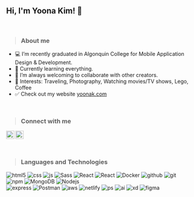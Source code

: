 ## Hi, I'm Yoona Kim! 👋

<br/>

> ### About me
- 💻 I’m recently graduated in Algonquin College for Mobile Application Design & Development.  
- 🌱 Currently learning everything. 
- 👯 I’m always welcoming to collaborate with other creators. 
- 💬 Interests: Traveling, Photography, Watching movies/TV shows, Lego, Coffee 
- ✅ Check out my website <a href="https://itsyoona.netlify.app">yoonak.com</a>

<br/>

> ### Connect with me
<p>
  <a href="mailto:itsyoona.dev@gmail.com">
    <img align="left" alt="Yoona's Github" width="22px" src="https://cdn.jsdelivr.net/npm/simple-icons@v3/icons/gmail.svg" />
  </a>
  <a href="https://www.linkedin.com/in/itsyoona/">
    <img align="left" alt="Yoona's Linkdein" width="22px" src="https://cdn.jsdelivr.net/npm/simple-icons@v3/icons/linkedin.svg" />
  </a>
<!--   <a href="https://instagram.com/__yoonak/">
    <img align="left" alt="Yoona's Instagram" width="22px" src="https://cdn.jsdelivr.net/npm/simple-icons@v3/icons/instagram.svg" />
  </a> -->
<!--   <a href="https://www.facebook.com/imyoonak/">
    <img align="left" alt="Yoona's Facebook" width="22px" src="https://cdn.jsdelivr.net/npm/simple-icons@v3/icons/facebook.svg" />
  </a> -->
</p>

<br/>
<br/>
<br/>

> ### Languages and Technologies
<p>
  <img alt="html5" src="https://img.shields.io/badge/-HTML5-E34F26?style=flat-square&logo=html5&logoColor=white" />
  <img alt="css" src="https://img.shields.io/badge/-CSS3-2965f1?style=flat-square&logo=css3&logoColor=ffffff" />
  <img alt="js" src="https://img.shields.io/badge/-JavaScript-F0DB4F?style=flat-square&logo=javascript&logoColor=ffffff" />
  <img alt="Sass" src="https://img.shields.io/badge/-Sass-CC6699?style=flat-square&logo=sass&logoColor=white" />
  <img alt="React" src="https://img.shields.io/badge/-React-45b8d8?style=flat-square&logo=react&logoColor=white" />
   <img alt="React" src="https://img.shields.io/badge/-ReactNative-45b8e8?style=flat-square&logo=react&logoColor=white" />
  <img alt="Docker" src="https://img.shields.io/badge/-Docker-46a2f1?style=flat-square&logo=docker&logoColor=white" />
  <img alt="github" src="https://img.shields.io/badge/-GitHub-211F1F?style=flat-square&logo=github&logoColor=ffffff" />
  <img alt="git" src="https://img.shields.io/badge/-Git-F05032?style=flat-square&logo=git&logoColor=white" />
  <img alt="npm" src="https://img.shields.io/badge/-NPM-CB3837?style=flat-square&logo=npm&logoColor=white" />
  <img alt="MongoDB" src="https://img.shields.io/badge/-MongoDB-13aa52?style=flat-square&logo=mongodb&logoColor=white" />
  <img alt="Nodejs" src="https://img.shields.io/badge/-Nodejs-43853d?style=flat-square&logo=Node.js&logoColor=white" />
    <br>
  <img alt="express" src="https://img.shields.io/badge/express.js-%23404d59.svg?style=flat-square&logo=express&logoColor=%2361DAFB" />
  <img alt="Postman" src="https://img.shields.io/badge/Postman-FF6C37?style=flat-square&logo=postman&logoColor=red" />
  <img alt="aws" src="https://img.shields.io/badge/-AWS-FF9900?style=flat-square&logo=amazon-aws&logoColor=ffffff" />
  <img alt="netlify" src="https://img.shields.io/badge/-Netlify-00AD9F?style=flat-square&logo=netlify&logoColor=ffffff" />
  <img alt="ps" src="https://img.shields.io/badge/adobephotoshop-%2331A8FF.svg?style=flat-square&logo=adobephotoshop&logoColor=white" />
  <img alt="ai" src="https://img.shields.io/badge/adobeillustrator-%23FF9A00.svg?style=flat-square&logo=adobeillustrator&logoColor=white" />
  <img alt="xd" src="https://img.shields.io/badge/adobexd-%23FF26BE.svg?style=flat-square&logo=adobexd&logoColor=white" />
  <img alt="figma" src="https://img.shields.io/badge/figma-%23F24E1E.svg?style=flat-square&logo=figma&logoColor=white" />
</p>
